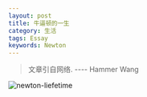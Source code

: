 ```yaml
---
layout: post
title: 牛逼顿的一生
category: 生活
tags: Essay
keywords: Newton
---
```


> 文章引自网络. ---- Hammer Wang

![newton-liefetime](/assets/img/life/newton-life.jpg)
